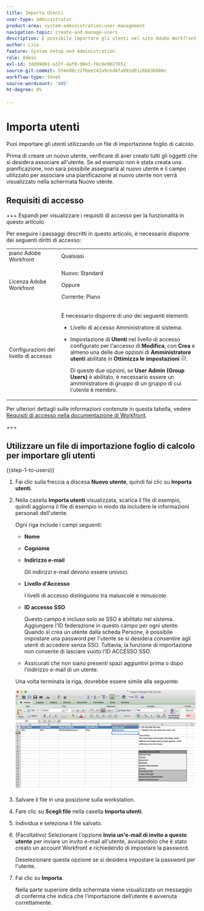 ```yaml
---
title: Importa Utenti
user-type: administrator
product-area: system-administration;user-management
navigation-topic: create-and-manage-users
description: È possibile importare gli utenti nel sito Adobe Workfront sincronizzandoli da un servizio directory di rete, ad esempio Active Directory o un'altra directory LDAP, oppure è possibile importare gli utenti utilizzando un file di importazione foglio di calcolo.
author: Lisa
feature: System Setup and Administration
role: Admin
exl-id: 3dd99d01-a32f-4af8-90e3-f8c0e9027651
source-git-commit: 554e08c22f6ee142a9ced8fa991d0126b6360b0c
workflow-type: tm+mt
source-wordcount: '485'
ht-degree: 0%

---
```


# Importa utenti

<!--

>[!IMPORTANT]
>
>The procedure described on this page applies only to organizations that have not yet been onboarded to the Admin Console. If your organization has been onboarded to the Adobe Admin Console, you must perform this action through the Adobe Admin Console.
>
>For instructions on editing a user's profile in the Adobe Admin Console, see the section "Add users" in the article [Bulk Upload Users](https://helpx.adobe.com/enterprise/using/bulk-upload-users.html) or contact your Adobe Admin Console Administrator.
>
>For a list of procedures that differ based on whether your organization has been onboarded to the Adobe Admin Console, see [Platform-based administration differences (Adobe Workfront/Adobe Business Platform)](../../../administration-and-setup/get-started-wf-administration/actions-in-admin-console.md).

-->

Puoi importare gli utenti utilizzando un file di importazione foglio di calcolo.

Prima di creare un nuovo utente, verificare di aver creato tutti gli oggetti che si desidera associare all&#39;utente. Se ad esempio non è stata creata una pianificazione, non sarà possibile assegnarla al nuovo utente e il campo utilizzato per associare una pianificazione al nuovo utente non verrà visualizzato nella schermata Nuovo utente.

## Requisiti di accesso

+++ Espandi per visualizzare i requisiti di accesso per la funzionalità in questo articolo.

Per eseguire i passaggi descritti in questo articolo, è necessario disporre dei seguenti diritti di accesso:

<table style="table-layout:auto"> 
 <col> 
 <col> 
 <tbody> 
  <tr> 
   <td role="rowheader">piano Adobe Workfront</td> 
   <td>Qualsiasi</td> 
  </tr> 
  <tr> 
   <td role="rowheader">Licenza Adobe Workfront</td> 
   <td><p>Nuovo: Standard</p><p>Oppure</p><p>Corrente: Piano</p></td> 
  </tr> 
  <tr> 
   <td role="rowheader">Configurazioni del livello di accesso</td> 
   <td> <p>È necessario disporre di uno dei seguenti elementi:</p> 
    <ul> 
     <li> <p>Livello di accesso Amministratore di sistema. </li> 
     <li> <p>Impostazione di <b>Utenti</b> nel livello di accesso configurato per l'accesso di <b>Modifica</b>, con <b>Crea</b> e almeno una delle due opzioni di <b>Amministratore utenti</b> abilitate in <b>Ottimizza le impostazioni</b> <img src="assets/gear-icon-in-access-levels.png">. </p> <p>Di queste due opzioni, se <b>User Admin (Group Users)</b> è abilitato, è necessario essere un amministratore di gruppo di un gruppo di cui l'utente è membro.</p> </li> 
    </ul> </td> 
  </tr> 
 </tbody> 
</table>

Per ulteriori dettagli sulle informazioni contenute in questa tabella, vedere [Requisiti di accesso nella documentazione di Workfront](/help/quicksilver/administration-and-setup/add-users/access-levels-and-object-permissions/access-level-requirements-in-documentation.md).

+++

## Utilizzare un file di importazione foglio di calcolo per importare gli utenti

{{step-1-to-users}}

1. Fai clic sulla freccia a discesa **Nuovo utente**, quindi fai clic su **Importa utenti**.

1. Nella casella **Importa utenti** visualizzata, scarica il file di esempio, quindi aggiorna il file di esempio in modo da includere le informazioni personali dell&#39;utente.

   Ogni riga include i campi seguenti:

   * **Nome**
   * **Cognome**
   * **Indirizzo e-mail**

     Gli indirizzi e-mail devono essere univoci.

   * **Livello d&#39;Accesso**

     I livelli di accesso distinguono tra maiuscole e minuscole.

   * **ID accesso SSO**

     Questo campo è incluso solo se SSO è abilitato nel sistema. Aggiungere l&#39;ID federazione in questo campo per ogni utente. Quando si crea un utente dalla scheda Persone, è possibile impostare una password per l&#39;utente se si desidera consentire agli utenti di accedere senza SSO. Tuttavia, la funzione di importazione non consente di lasciare vuoto l’ID ACCESSO SSO.

   * Assicurati che non siano presenti spazi aggiuntivi prima o dopo l’indirizzo e-mail di un utente.

   Una volta terminata la riga, dovrebbe essere simile alla seguente:

   ![import-new-users.png](assets/importing-new-users.png)

1. Salvare il file in una posizione sulla workstation.
1. Fare clic su **Scegli file** nella casella **Importa utenti**.

1. Individua e seleziona il file salvato.
1. (Facoltativo) Selezionare l&#39;opzione **Invia un&#39;e-mail di invito a questo utente** per inviare un invito e-mail all&#39;utente, avvisandolo che è stato creato un account Workfront e richiedendo di impostare la password.

   Deselezionare questa opzione se si desidera impostare la password per l&#39;utente.

1. Fai clic su **Importa**.

   Nella parte superiore della schermata viene visualizzato un messaggio di conferma che indica che l’importazione dell’utente è avvenuta correttamente.
